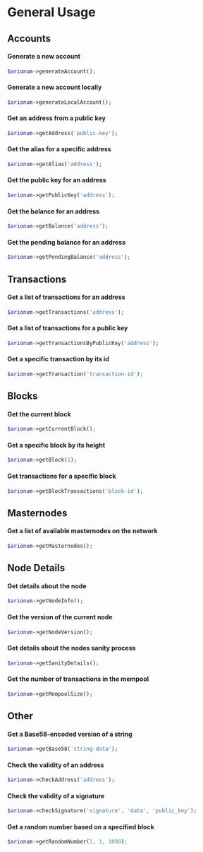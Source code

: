 # General Usage

## Accounts

#### Generate a new account

```php
$arionum->generateAccount();
```

#### Generate a new account locally

```php
$arionum->generateLocalAccount();
```

#### Get an address from a public key

```php
$arionum->getAddress('public-key');
```

#### Get the alias for a specific address

```php
$arionum->getAlias('address');
```

#### Get the public key for an address

```php
$arionum->getPublicKey('address');
```

#### Get the balance for an address

```php
$arionum->getBalance('address');
```

#### Get the pending balance for an address

```php
$arionum->getPendingBalance('address');
```

## Transactions

#### Get a list of transactions for an address

```php
$arionum->getTransactions('address');
```

#### Get a list of transactions for a public key

```php
$arionum->getTransactionsByPublicKey('address');
```

#### Get a specific transaction by its id

```php
$arionum->getTransaction('transaction-id');
```

## Blocks

#### Get the current block

```php
$arionum->getCurrentBlock();
```

#### Get a specific block by its height

```php
$arionum->getBlock(1);
```

#### Get transactions for a specific block

```php
$arionum->getBlockTransactions('block-id');
```

## Masternodes

#### Get a list of available masternodes on the network

```php
$arionum->getMasternodes();
```

## Node Details

#### Get details about the node

```php
$arionum->getNodeInfo();
```

#### Get the version of the current node

```php
$arionum->getNodeVersion();
```

#### Get details about the nodes sanity process

```php
$arionum->getSanityDetails();
```

#### Get the number of transactions in the mempool

```php
$arionum->getMempoolSize();
```

## Other

#### Get a Base58-encoded version of a string

```php
$arionum->getBase58('string-data');
```

#### Check the validity of an address

```php
$arionum->checkAddress('address');
```

#### Check the validity of a signature

```php
$arionum->checkSignature('signature', 'data', 'public_key');
```

#### Get a random number based on a specified block

```php
$arionum->getRandomNumber(1, 1, 1000);
```
